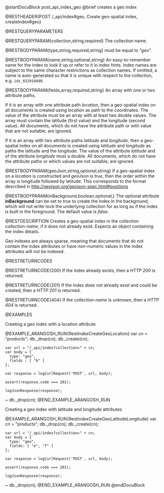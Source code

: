 
@startDocuBlock post_api_index_geo
@brief creates a geo index

@RESTHEADER{POST /_api/index#geo, Create geo-spatial index, createIndex#geo}

@RESTQUERYPARAMETERS

@RESTQUERYPARAM{collection,string,required}
The collection name.

@RESTBODYPARAM{type,string,required,string}
must be equal to *"geo"*.

@RESTBODYPARAM{name,string,optional,string}
An easy-to-remember name for the index to look it up or refer to it in index hints.
Index names are subject to the same character restrictions as collection names.
If omitted, a name is auto-generated so that it is unique with respect to the
collection, e.g. `idx_832910498`.

@RESTBODYPARAM{fields,array,required,string}
An array with one or two attribute paths.

If it is an array with one attribute path *location*, then a geo-spatial
index on all documents is created using *location* as path to the
coordinates. The value of the attribute must be an array with at least two
double values. The array must contain the latitude (first value) and the
longitude (second value). All documents, which do not have the attribute
path or with value that are not suitable, are ignored.

If it is an array with two attribute paths *latitude* and *longitude*,
then a geo-spatial index on all documents is created using *latitude*
and *longitude* as paths the latitude and the longitude. The value of
the attribute *latitude* and of the attribute *longitude* must a
double. All documents, which do not have the attribute paths or which
values are not suitable, are ignored.

@RESTBODYPARAM{geoJson,string,optional,string}
If a geo-spatial index on a *location* is constructed
and *geoJson* is *true*, then the order within the array is longitude
followed by latitude. This corresponds to the format described in
http://geojson.org/geojson-spec.html#positions

@RESTBODYPARAM{inBackground,boolean,optional,}
The optional attribute **inBackground** can be set to *true* to create the index
in the background, which will not write-lock the underlying collection for
as long as if the index is built in the foreground. The default value is *false*.

@RESTDESCRIPTION
Creates a geo-spatial index in the collection *collection-name*, if
it does not already exist. Expects an object containing the index details.

Geo indexes are always sparse, meaning that documents that do not contain
the index attributes or have non-numeric values in the index attributes
will not be indexed.

@RESTRETURNCODES

@RESTRETURNCODE{200}
If the index already exists, then a *HTTP 200* is returned.

@RESTRETURNCODE{201}
If the index does not already exist and could be created, then a *HTTP 201*
is returned.

@RESTRETURNCODE{404}
If the *collection-name* is unknown, then a *HTTP 404* is returned.

@EXAMPLES

Creating a geo index with a location attribute

@EXAMPLE_ARANGOSH_RUN{RestIndexCreateGeoLocation}
    var cn = "products";
    db._drop(cn);
    db._create(cn);

    var url = "/_api/index?collection=" + cn;
    var body = {
      type: "geo",
      fields : [ "b" ]
    };

    var response = logCurlRequest('POST', url, body);

    assert(response.code === 201);

    logJsonResponse(response);
  ~ db._drop(cn);
@END_EXAMPLE_ARANGOSH_RUN

Creating a geo index with latitude and longitude attributes

@EXAMPLE_ARANGOSH_RUN{RestIndexCreateGeoLatitudeLongitude}
    var cn = "products";
    db._drop(cn);
    db._create(cn);

    var url = "/_api/index?collection=" + cn;
    var body = {
      type: "geo",
      fields: [ "e", "f" ]
    };

    var response = logCurlRequest('POST', url, body);

    assert(response.code === 201);

    logJsonResponse(response);
  ~ db._drop(cn);
@END_EXAMPLE_ARANGOSH_RUN
@endDocuBlock
